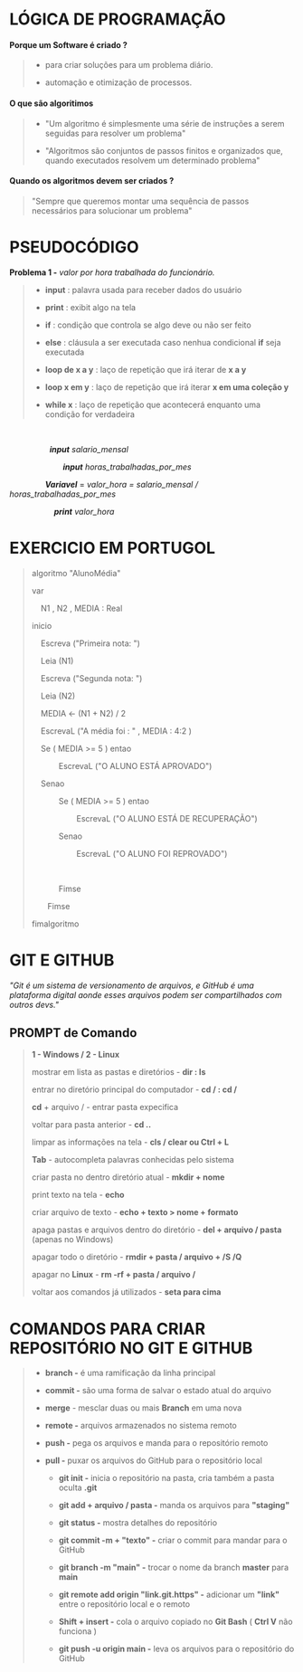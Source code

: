 # LÓGICA DE PROGRAMAÇÃO

#### Porque um Software é criado ?

> - para criar soluções para um problema diário.
> 
> - automação e otimização de processos.

#### O que são algoritimos

> - "Um algoritmo é simplesmente uma série de instruções a serem seguidas para resolver um problema"
> 
> - "Algoritmos são conjuntos de passos finitos e organizados que, quando executados resolvem um determinado problema"

#### Quando os algoritmos devem ser criados ?

> "Sempre que queremos montar uma sequência de passos necessários para solucionar um problema"

# PSEUDOCÓDIGO

**Problema 1 -** *valor por hora trabalhada do funcionário.*

> - **input** : palavra usada para receber dados do usuário
> 
> - **print** : exibit algo na tela
> 
> - **if** : condição que controla se algo deve ou não ser feito
> 
> - **else** : cláusula a ser executada caso nenhua condicional **if** seja executada
> 
> - **loop de x a y** : laço de repetição que irá iterar de **x a y** 
> 
> - **loop x em y** : laço de repetição que irá iterar **x em uma coleção y** 
> 
> - **while x** : laço de repetição que acontecerá enquanto uma condição for verdadeira

                   

                  ***input*** *salario_mensal*

                        ***input***  *horas_trabalhadas_por_mes*

                ***Variavel*** = *valor_hora = salario_mensal / horas_trabalhadas_por_mes*

                    ***print***  *valor_hora* 

# EXERCICIO EM PORTUGOL

> algoritmo "AlunoMédia"
> 
> var
> 
>     N1 , N2 , MEDIA :  Real
> 
> inicio
> 
>     Escreva ("Primeira nota: ")
> 
>     Leia (N1)
> 
>     Escreva ("Segunda nota: ")
> 
>     Leia (N2)
> 
>     MEDIA <- (N1 + N2)  /  2
> 
>     EscrevaL ("A média foi :  " , MEDIA : 4:2 )
> 
>     Se ( MEDIA >= 5 ) entao
> 
>             EscrevaL ("O ALUNO ESTÁ APROVADO")
> 
>     Senao
> 
>             Se  ( MEDIA >= 5 ) entao
> 
>                     EscrevaL ("O ALUNO ESTÁ DE RECUPERAÇÃO")
> 
>             Senao
> 
>                     EscrevaL ("O ALUNO FOI REPROVADO")
> 
>         
> 
>             Fimse
> 
>        Fimse
> 
> fimalgoritmo



# GIT E GITHUB

*"Git é um sistema de versionamento de arquivos, e GitHub é uma plataforma digital aonde esses arquivos podem ser compartilhados com outros devs."*

## PROMPT de Comando

> **1 - Windows / 2 - Linux** 
> 
> mostrar em lista as pastas e diretórios -  **dir : ls**      
> 
> entrar no diretório principal do computador - **cd / : cd /**   
> 
> **cd** + arquivo / - entrar pasta expecifica 
> 
> voltar para pasta anterior - **cd ..**
> 
> limpar as informações na tela - **cls / clear ou Ctrl + L**
> 
> **Tab** - autocompleta palavras conhecidas pelo sistema 
> 
> criar pasta no dentro diretório atual - **mkdir + nome**
> 
> print texto na tela - **echo**
> 
> criar arquivo de texto - **echo + texto > nome + formato**
> 
> apaga pastas e arquivos dentro do diretório - **del + arquivo / pasta** (apenas no Windows)
> 
> apagar todo o diretório - **rmdir + pasta / arquivo + /S /Q** 
> 
> apagar no **Linux** - **rm -rf + pasta / arquivo /**
> 
> voltar aos comandos já utilizados - **seta para cima**

# COMANDOS PARA CRIAR REPOSITÓRIO NO GIT E GITHUB

> - **branch -** é uma ramificação da linha principal
> 
> - **commit -** são uma forma de salvar o estado atual do arquivo
> 
> - **merge** - mesclar duas ou mais **Branch** em uma nova
> 
> - **remote -** arquivos armazenados no sistema remoto 
> 
> - **push -** pega os arquivos e manda para o repositório remoto
> 
> - **pull -** puxar os arquivos do GitHub para o repositório local
>   
>   - **git init -** inicia o repositório na pasta, cria também a pasta oculta **.git**
>   
>   - **git add + arquivo / pasta -** manda os arquivos para **"staging"** 
>   
>   - **git status -** mostra detalhes do repositório
>   
>   - **git commit -m + "texto" -**  criar o commit para mandar para o GitHub
>   
>   - **git branch -m "main" -** trocar o nome da branch **master** para **main** 
>   
>   - **git remote add origin "link.git.https" -** adicionar um **"link"** entre o repositório local e o remoto
>   
>   - **Shift + insert -** cola o arquivo copiado no **Git Bash** ( **Ctrl V** não funciona )
>   
>   - **git push -u origin main -** leva os arquivos para o repositório do GitHub 
